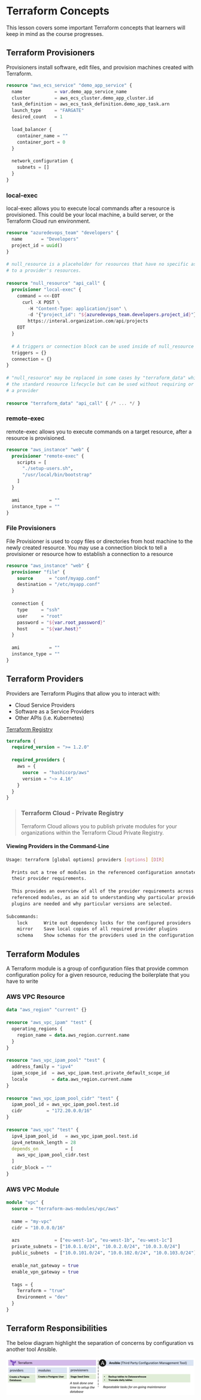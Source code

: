 # Terraform Concepts

This lesson covers some important Terraform concepts that learners will keep in
mind as the course progresses.

## Terraform Provisioners

Provisioners install software, edit files, and provision machines created
with Terraform.

```terraform
resource "aws_ecs_service" "demo_app_service" {
  name            = var.demo_app_service_name
  cluster         = aws_ecs_cluster.demo_app_cluster.id
  task_definition = aws_ecs_task_definition.demo_app_task.arn
  launch_type     = "FARGATE"
  desired_count   = 1

  load_balancer {
    container_name = ""
    container_port = 0
  }

  network_configuration {
    subnets = []
  }
}
```

### local-exec

local-exec allows you to execute local commands after a resource
is provisioned. This could be your local machine, a build server, or
the Terraform Cloud run environment.

```terraform
resource "azuredevops_team" "developers" {
  name       = "Developers"
  project_id = uuid()
}

# null_resource is a placeholder for resources that have no specific association
# to a provider's resources.

resource "null_resource" "api_call" {
  provisioner "local-exec" {
    command = <<-EOT
      curl -X POST \
        -H "Content-Type: application/json" \
        -d '{"project_id": "${azuredevops_team.developers.project_id}"}' \
        https://interal.organization.com/api/projects
    EOT
  }

  # A triggers or connection block can be used inside of null_resource
  triggers = {}
  connection = {}
}

# "null_resource" may be replaced in some cases by "terraform_data" which implements
# the standard resource lifecycle but can be used without requiring or configuring
# a provider

resource "terraform_data" "api_call" { /* ... */ }
```

### remote-exec

remote-exec allows you to execute commands on a target resource, after a resource
is provisioned.

```terraform
resource "aws_instance" "web" {
  provisioner "remote-exec" {
    scripts = [
      "./setup-users.sh",
      "/usr/local/bin/bootstrap"
    ]
  }

  ami           = ""
  instance_type = ""
}
```

### File Provisioners

File Provisioner is used to copy files or directories from host machine to the
newly created resource. You may use a connection block to tell a provisioner or
resource how to establish a connection to a resource

```terraform
resource "aws_instance" "web" {
  provisioner "file" {
    source      = "conf/myapp.conf"
    destination = "/etc/myapp.conf"
  }

  connection {
    type     = "ssh"
    user     = "root"
    password = "${var.root_password}"
    host     = "${var.host}"
  }

  ami           = ""
  instance_type = ""
}
```

## Terraform Providers

Providers are Terraform Plugins that allow you to interact with:

-   Cloud Service Providers
-   Software as a Service Providers
-   Other APIs (i.e. Kubernetes)

[Terraform Registry](https://registry.terraform.io/)

```terraform
terraform {
  required_version = ">= 1.2.0"

  required_providers {
    aws = {
      source  = "hashicorp/aws"
      version = "~> 4.16"
    }
  }
}
```

> ### Terraform Cloud - Private Registry
>
> Terraform Cloud allows you to publish private modules for your organizations within
> the Terraform Cloud Private Registry.

#### Viewing Providers in the Command-Line

```bash
Usage: terraform [global options] providers [options] [DIR]

  Prints out a tree of modules in the referenced configuration annotated with
  their provider requirements.

  This provides an overview of all of the provider requirements across all
  referenced modules, as an aid to understanding why particular provider
  plugins are needed and why particular versions are selected.

Subcommands:
    lock      Write out dependency locks for the configured providers
    mirror    Save local copies of all required provider plugins
    schema    Show schemas for the providers used in the configuration
```

## Terraform Modules

A Terraform module is a group of configuration files that provide common configuration
policy for a given resource, reducing the boilerplate that you have to write

### AWS VPC Resource

```terraform
data "aws_region" "current" {}

resource "aws_vpc_ipam" "test" {
  operating_regions {
    region_name = data.aws_region.current.name
  }
}

resource "aws_vpc_ipam_pool" "test" {
  address_family = "ipv4"
  ipam_scope_id  = aws_vpc_ipam.test.private_default_scope_id
  locale         = data.aws_region.current.name
}

resource "aws_vpc_ipam_pool_cidr" "test" {
  ipam_pool_id = aws_vpc_ipam_pool.test.id
  cidr         = "172.20.0.0/16"
}

resource "aws_vpc" "test" {
  ipv4_ipam_pool_id   = aws_vpc_ipam_pool.test.id
  ipv4_netmask_length = 28
  depends_on          = [
    aws_vpc_ipam_pool_cidr.test
  ]
  cidr_block = ""
}
```

### AWS VPC Module

```terraform
module "vpc" {
  source = "terraform-aws-modules/vpc/aws"

  name = "my-vpc"
  cidr = "10.0.0.0/16"

  azs             = ["eu-west-1a", "eu-west-1b", "eu-west-1c"]
  private_subnets = ["10.0.1.0/24", "10.0.2.0/24", "10.0.3.0/24"]
  public_subnets  = ["10.0.101.0/24", "10.0.102.0/24", "10.0.103.0/24"]

  enable_nat_gateway = true
  enable_vpn_gateway = true

  tags = {
    Terraform = "true"
    Environment = "dev"
  }
}
```

## Terraform Responsibilities

The below diagram highlight the separation of concerns by configuration vs another tool Ansible.

![Terraform Responsibilities](../docs/assets/Terraform-Ansible-Responsibilities.png "Terraform Responsibilities")
